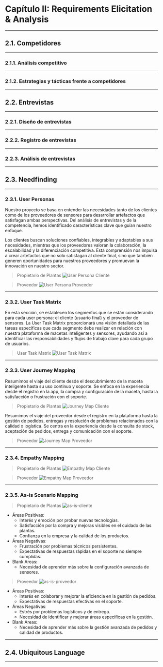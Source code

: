 # Capítulo II: Requirements Elicitation & Analysis
---
## 2.1. Competidores
---
### 2.1.1. Análisis competitivo
---
### 2.1.2. Estrategias y tácticas frente a competidores
---
## 2.2. Entrevistas
---
### 2.2.1. Diseño de entrevistas
---
### 2.2.2. Registro de entrevistas
---
### 2.2.3. Análisis de entrevistas
---
## 2.3. Needfinding
---
### 2.3.1. User Personas
Nuestro proyecto se basa en entender las necesidades tanto de los clientes como de los proveedores de sensores para desarrollar artefactos que satisfagan ambas perspectivas. Del análisis de entrevistas y de la competencia, hemos identificado características clave que guían nuestro enfoque.

Los clientes buscan soluciones confiables, integrables y adaptables a sus necesidades, mientras que los proveedores valoran la colaboración, la escalabilidad y la diferenciación competitiva. Esta comprensión nos impulsa a crear artefactos que no solo satisfagan al cliente final, sino que también generen oportunidades para nuestros proveedores y promuevan la innovación en nuestro sector.

> Propietario de Plantas
![User Persona Cliente](./assets/2.3.1.UserPersona/user-persona-propietario.png)

> Proveedor
![User Persona Proveedor](./assets/2.3.1.UserPersona/user-persona-proveedor.png)
---
### 2.3.2. User Task Matrix
En esta sección, se establecen los segmentos que se están considerando para cada user persona: el cliente (usuario final) y el proveedor de sensores. La User Task Matrix proporcionará una visión detallada de las tareas específicas que cada segmento debe realizar en relación con nuestra plataforma de macetas inteligentes y sensores, ayudando así a identificar las responsabilidades y flujos de trabajo clave para cada grupo de usuarios.
> User Task Matrix
![User Task Matrix](./assets/2.3.2.UserTaskMatrix/TaskMatrix.png)
---
### 2.3.3. User Journey Mapping
Resumimos el viaje del cliente desde el descubrimiento de la maceta inteligente hasta su uso continuo y soporte. Se enfoca en la experiencia desde el registro en la app, la compra y configuración de la maceta, hasta la satisfacción o frustración con el soporte.
> Propietario de Plantas
![Journey Map Cliente](./assets/2.3.3.UserJourneyMapping/Journey%20Map%20Cliente.png)

Resumimos el viaje del proveedor desde el registro en la plataforma hasta la gestión de pedidos, entregas y resolución de problemas relacionados con la calidad o logística. Se centra en la experiencia desde la consulta de stock, aceptación de pedidos, entrega y comunicación con el soporte.
> Proveedor
![Journey Map Proveedor](./assets/2.3.3.UserJourneyMapping/Journey%20Map%20Proveedor.png)
---
### 2.3.4. Empathy Mapping
> Propietario de Plantas
![Empathy Map Cliente](./assets/2.3.4.EmpathyMapping/Empathy%20Map%20Cliente.png)

> Proveedor
![Empathy Map Proveedor](./assets/2.3.4.EmpathyMapping/Empathy%20Map%20Proveedor.png)
---
### 2.3.5. As-is Scenario Mapping
> Propietario de Plantas
![as-is-cliente](./assets/2.3.5.AsIsScenarioMapping/As-Is%20Scenario%20Mapping%20Cliente.png)
- Áreas Positivas:
  - Interés y emoción por probar nuevas tecnologías.
  - Satisfacción por la compra y mejoras visibles en el cuidado de las plantas.
  - Confianza en la empresa y la calidad de los productos.
- Áreas Negativas:
  - Frustración por problemas técnicos persistentes.
  - Expectativas de respuestas rápidas en el soporte no siempre cumplidas.
- Blank Areas:
  - Necesidad de aprender más sobre la configuración avanzada de sensores.

> Proveedor
![as-is-proveedor](./assets/2.3.5.AsIsScenarioMapping/As-Is%20Scenario%20Mapping%20Proveedor.png)
- Áreas Positivas:
  - Interés en colaborar y mejorar la eficiencia en la gestión de pedidos.
  - Expectativas de respuestas efectivas en el soporte.
- Áreas Negativas:
  - Estrés por problemas logísticos y de entrega.
  - Necesidad de identificar y mejorar áreas específicas en la gestión.
- Blank Areas:
  - Necesidad de aprender más sobre la gestión avanzada de pedidos y calidad de productos.
---
## 2.4. Ubiquitous Language
---